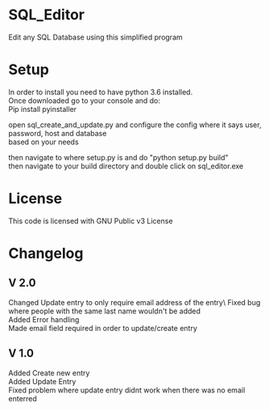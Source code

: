 # SQL_Editor
Edit any SQL Database using this simplified program

# Setup
In order to install you need to have python 3.6 installed.\
Once downloaded go to your console and do: \
Pip install pyinstaller

open sql_create_and_update.py and configure the config where it says user, password, host and database\
based on your needs

then navigate to where setup.py is and do "python setup.py build" \
then navigate to your build directory and double click on sql_editor.exe

# License
This code is licensed with GNU Public v3 License

# Changelog
V 2.0
----------
Changed Update entry to only require email address of the entry\ 
Fixed bug where people with the same last name wouldn't be added\
Added Error handling\
Made email field required in order to update/create entry


V 1.0
-----------
Added Create new entry\
Added Update Entry\
Fixed problem where update entry didnt work when there was no email enterred

